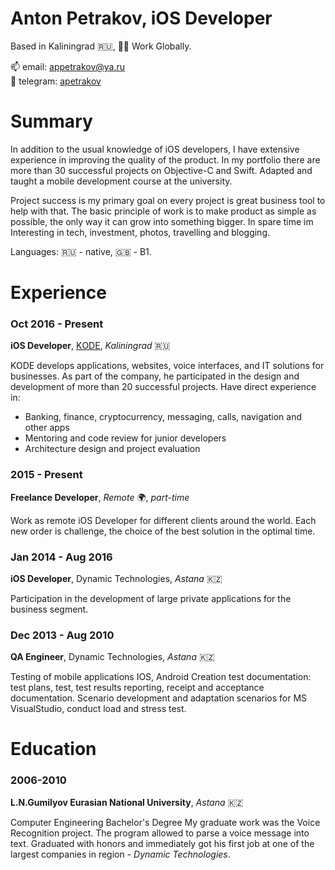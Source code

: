 # Anton Petrakov, iOS Developer
Based in Kaliningrad 🇷🇺, 👨‍💻 Work Globally.  

📫 email: [appetrakov@ya.ru](mailto:appetrakov@ya.ru)  
💬 telegram: [apetrakov](https://t.me/apetrakov)

# Summary

In addition to the usual knowledge of iOS developers, I have extensive experience in improving the quality of the product. 
In my portfolio there are more than 30 successful projects on Objective-C and Swift. Adapted and taught a mobile development course at the university. 

Project success is my primary goal on every project is great business tool to help with that. 
The basic principle of work is to make product as simple as possible, the only way it can grow into something bigger.
In spare time im Interesting in tech, investment, photos, travelling and blogging.

Languages: 🇷🇺 - native, 🇬🇧 - B1.

# Experience

### Oct 2016 - Present

**iOS Developer**, [KОDE](https://kode.ru), *Kaliningrad* 🇷🇺

KODE develops applications, websites, voice interfaces, and IT solutions for businesses. 
As part of the company, he participated in the design and development of more than 20 successful projects. 
Have direct experience in:

- Banking, finance, cryptocurrency, messaging, calls, navigation and other apps
- Mentoring and code review for junior developers
- Architecture design and project evaluation



### 2015 - Present

**Freelance Developer**, *Remote* 🌍, *part-time*

Work as remote iOS Developer for different clients around the world.
Each new order is challenge, the choice of the best solution in the optimal time.



### Jan 2014 - Aug 2016

**iOS Developer**, Dynamic Technologies, *Astana* 🇰🇿

Participation in the development of large private applications for the business segment.



### Dec 2013 - Aug 2010

**QA Engineer**, Dynamic Technologies, *Astana* 🇰🇿

Testing of mobile applications IOS, Android
Creation test documentation: test plans, test, test results reporting, receipt and acceptance documentation. 
Scenario development and adaptation scenarios for MS VisualStudio, conduct load and stress test.

# Education

### 2006-2010

**L.N.Gumilyov Eurasian National University**, *Astana* 🇰🇿

Computer Engineering Bachelor's Degree
My graduate work was the Voice Recognition project. The program allowed to parse a voice message into text. Graduated with honors and immediately got his first job at one of the largest companies in region - *Dynamic Technologies*.
